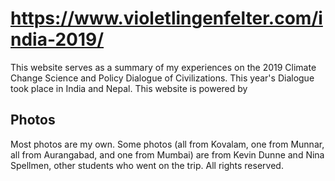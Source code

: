 # https://www.violetlingenfelter.com/india-2019/

This website serves as a summary of my experiences on the 2019 Climate Change Science and Policy Dialogue of Civilizations. This year's Dialogue took place in India and Nepal. This website is powered by 

## Photos

Most photos are my own. Some photos (all from Kovalam, one from Munnar, all from Aurangabad, and one from Mumbai) are from Kevin Dunne and Nina Spellmen, other students who went on the trip. All rights reserved. 
